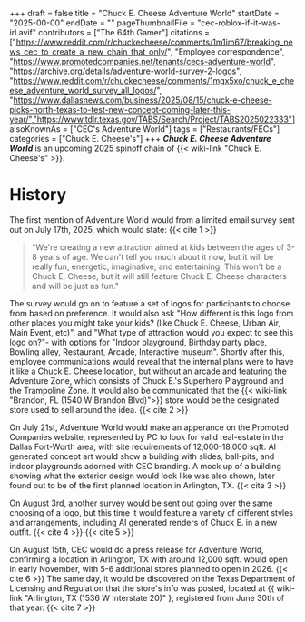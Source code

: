 +++
draft = false
title = "Chuck E. Cheese Adventure World"
startDate = "2025-00-00"
endDate = ""
pageThumbnailFile = "cec-roblox-if-it-was-irl.avif"
contributors = ["The 64th Gamer"]
citations = ["https://www.reddit.com/r/chuckecheese/comments/1m1im67/breaking_news_cec_to_create_a_new_chain_that_only/", "Employee correspondence", "https://www.promotedcompanies.net/tenants/cecs-adventure-world", "https://archive.org/details/adventure-world-survey-2-logos", "https://www.reddit.com/r/chuckecheese/comments/1mgx5xo/chuck_e_cheese_adventure_world_survey_all_logos/", "https://www.dallasnews.com/business/2025/08/15/chuck-e-cheese-picks-north-texas-to-test-new-concept-coming-later-this-year/","https://www.tdlr.texas.gov/TABS/Search/Project/TABS2025022333"]
alsoKnownAs = ["CEC's Adventure World"]
tags = ["Restaurants/FECs"]
categories = ["Chuck E. Cheese's"]
+++
***Chuck E. Cheese Adventure World*** is an upcoming 2025 spinoff chain of {{< wiki-link "Chuck E. Cheese's" >}}.

# History

The first mention of Adventure World would from a limited email survey sent out on July 17th, 2025, which would state: {{< cite 1 >}}

> "We're creating a new attraction aimed at kids between the ages of 3-8 years of age. We can't tell you much about it now, but it will be really fun, energetic, imaginative, and entertaining. This won't be a Chuck E. Cheese, but it will still feature Chuck E. Cheese characters and will be just as fun."

The survey would go on to feature a set of logos for participants to choose from based on preference. It would also ask "How different is this logo from other places you might take your kids? (like Chuck E. Cheese, Urban Air, Main Event, etc)", and "What type of attraction would you expect to see this logo on?"- with options for "Indoor playground, Birthday party place, Bowling alley, Restaurant, Arcade, Interactive museum". Shortly after this, employee communications would reveal that the internal plans were to have it like a Chuck E. Cheese location, but without an arcade and featuring the Adventure Zone, which consists of Chuck E.'s Superhero Playground and the Trampoline Zone. It would also be communicated that the {{< wiki-link "Brandon, FL (1540 W Brandon Blvd)">}} store would be the designated store used to sell around the idea. {{< cite 2 >}}

On July 21st, Adventure World would make an apperance on the Promoted Companies website, represented by PC to look for valid real-estate in the Dallas Fort-Worth area, with site requirements of 12,000-18,000 sqft. AI generated concept art would show a building with slides, ball-pits, and indoor playgrounds adorned with CEC branding. A mock up of a building showing what the exterior design would look like was also shown, later found out to be of the first planned location in Arlington, TX. {{< cite 3 >}}

On August 3rd, another survey would be sent out going over the same choosing of a logo, but this time it would feature a variety of different styles and arrangements, including AI generated renders of Chuck E. in a new outfit. {{< cite 4 >}} {{< cite 5 >}}

On August 15th, CEC would do a press release for Adventure World, confirming a location in Arlington, TX with around 12,000 sqft. would open in early November, with 5-6 additional stores planned to open in 2026. {{< cite 6 >}} The same day, it would be discovered on the Texas Department of Licensing and Regulation that the store's info was posted, located at {{ wiki-link "Arlington, TX (1536 W Interstate 20)" }, registered from June 30th of that year. {{< cite 7 >}}